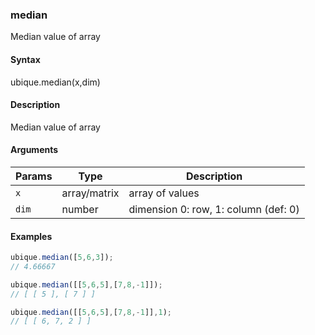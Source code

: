 ### median

Median value of array


#### Syntax

ubique.median(x,dim)


#### Description

Median value of array  



#### Arguments

|Params|Type|Description
|---------|----|-----------
|`x` | array/matrix | array of values
|`dim` | number | dimension 0: row, 1: column (def: 0)


#### Examples

```js
ubique.median([5,6,3]);
// 4.66667

ubique.median([[5,6,5],[7,8,-1]]);
// [ [ 5 ], [ 7 ] ]

ubique.median([[5,6,5],[7,8,-1]],1);
// [ [ 6, 7, 2 ] ]
```

